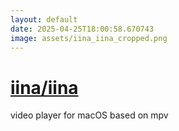 ```yaml
---
layout: default
date: 2025-04-25T18:00:58.670743
image: assets/iina_iina_cropped.png
---
```


# [iina/iina](https://github.com/iina/iina)

video player for macOS based on mpv
